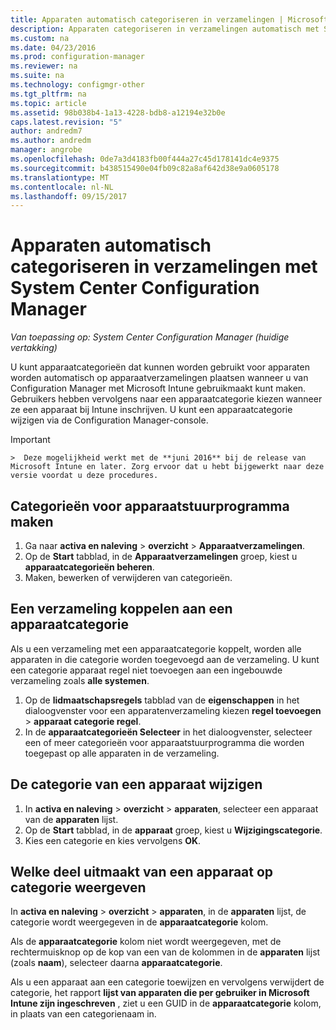 ```yaml
---
title: Apparaten automatisch categoriseren in verzamelingen | Microsoft Docs
description: Apparaten categoriseren in verzamelingen automatisch met System Center Configuration Manager.
ms.custom: na
ms.date: 04/23/2016
ms.prod: configuration-manager
ms.reviewer: na
ms.suite: na
ms.technology: configmgr-other
ms.tgt_pltfrm: na
ms.topic: article
ms.assetid: 98b038b4-1a13-4228-bdb8-a12194e32b0e
caps.latest.revision: "5"
author: andredm7
ms.author: andredm
manager: angrobe
ms.openlocfilehash: 0de7a3d4183fb00f444a27c45d178141dc4e9375
ms.sourcegitcommit: b438515490e04fb09c82a8af642d38e9a0605178
ms.translationtype: MT
ms.contentlocale: nl-NL
ms.lasthandoff: 09/15/2017
---
```

# <a name="automatically-categorize-devices-into-collections-with-system-center-configuration-manager"></a>Apparaten automatisch categoriseren in verzamelingen met System Center Configuration Manager

*Van toepassing op: System Center Configuration Manager (huidige vertakking)*

U kunt apparaatcategorieën dat kunnen worden gebruikt voor apparaten worden automatisch op apparaatverzamelingen plaatsen wanneer u van Configuration Manager met Microsoft Intune gebruikmaakt kunt maken. Gebruikers hebben vervolgens naar een apparaatcategorie kiezen wanneer ze een apparaat bij Intune inschrijven. U kunt een apparaatcategorie wijzigen via de Configuration Manager-console.

> [!IMPORTANT]  
    >  Deze mogelijkheid werkt met de **juni 2016** bij de release van Microsoft Intune en later. Zorg ervoor dat u hebt bijgewerkt naar deze versie voordat u deze procedures.

## <a name="create-device-categories"></a>Categorieën voor apparaatstuurprogramma maken

1.  Ga naar **activa en naleving** > **overzicht** > **Apparaatverzamelingen**.
2.  Op de **Start** tabblad, in de **Apparaatverzamelingen** groep, kiest u **apparaatcategorieën beheren**.
3.  Maken, bewerken of verwijderen van categorieën.

## <a name="associate-a-collection-with-a-device-category"></a>Een verzameling koppelen aan een apparaatcategorie

Als u een verzameling met een apparaatcategorie koppelt, worden alle apparaten in die categorie worden toegevoegd aan de verzameling. U kunt een categorie apparaat regel niet toevoegen aan een ingebouwde verzameling zoals **alle systemen**.

1.  Op de **lidmaatschapsregels** tabblad van de **eigenschappen** in het dialoogvenster voor een apparatenverzameling kiezen **regel toevoegen** > **apparaat categorie regel**.
2.  In de **apparaatcategorieën Selecteer** in het dialoogvenster, selecteer een of meer categorieën voor apparaatstuurprogramma die worden toegepast op alle apparaten in de verzameling.

## <a name="change-the-category-of-a-device"></a>De categorie van een apparaat wijzigen

1.  In **activa en naleving** > **overzicht** > **apparaten**, selecteer een apparaat van de **apparaten** lijst.
2.  Op de **Start** tabblad, in de **apparaat** groep, kiest u **Wijzigingscategorie**.
3.  Kies een categorie en kies vervolgens **OK**.

## <a name="view-which-category-a-device-belongs-to"></a>Welke deel uitmaakt van een apparaat op categorie weergeven

In **activa en naleving** > **overzicht** > **apparaten**, in de **apparaten** lijst, de categorie wordt weergegeven in de **apparaatcategorie** kolom.

Als de **apparaatcategorie** kolom niet wordt weergegeven, met de rechtermuisknop op de kop van een van de kolommen in de **apparaten** lijst (zoals **naam**), selecteer daarna **apparaatcategorie**.

Als u een apparaat aan een categorie toewijzen en vervolgens verwijdert de categorie, het rapport **lijst van apparaten die per gebruiker in Microsoft Intune zijn ingeschreven** , ziet u een GUID in de **apparaatcategorie** kolom, in plaats van een categorienaam in.

